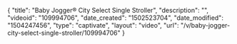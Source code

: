{
    "title": "Baby Jogger&reg; City Select Single Stroller",
    "description": "",
    "videoid": "109994706",
    "date_created": "1502523704",
    "date_modified": "1504247456",
    "type": "captivate",
    "layout": "video",
    "url": "\/v\/baby-jogger-city-select-single-stroller\/109994706"
}